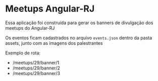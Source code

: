 # Meetups Angular-RJ

Essa aplicação foi construída para gerar os banners de divulgação dos meetups do Angular-RJ

Os eventos ficam cadastrados no arquivo `events.json` dentro da pasta assets, junto com as imagens dos palestrantes

Exemplo de rota:
 - /meetups/29/banner/1
 - /meetups/29/banner/2
 - /meetups/29/banner/3
